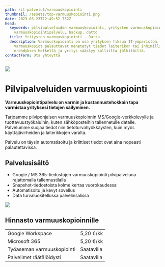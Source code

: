 ```yaml
---
path: /it-palvelut/varmuuskopiointi
thumbnail: /assets/tdp-varmuuskopiointi.png
date: 2023-03-23T12:49:52.732Z
head:
  keywords: pilvipalveluiden varmuuskopiointi, yritysten varmuuskopiointi,
    varmuuskopiointipalvelu, backup, datto
  title: Yritysten varmuuskopiointi - Datto
  description: Varmuuskopiointi on osa yrityksen fiksua IT-ympäristöä.
    Varmuuskopiot palauttavat menetetyt tiedot laiterikon tai inhimillisen
    erehdyksen hetkellä ja yritys säästyy kalliilta jälkitöiltä.
contactForm: Ota yhteyttä
---
```

![](/assets/tdp-varmuuskopiointi.png)

# Pilvipalveluiden varmuuskopiointi

**Varmuuskopiointipalvelu on varmin ja kustannustehokkain tapa varmistaa yrityksesi tietojen säilyminen.**

Tarjoamme pilvipohjaisen varmuuskopioinnin MS/Google-verkkolevylle ja tuottavuustyökaluihin, kuten sähköposteihin tallennetulle datalle. Palvelumme suojaa tiedot niin tietoturvahyökkäysten, kuin myös käyttäjävirheiden ja laiterikkojen varalta.

Palvelu on täysin automatisoitu ja kriittiset tiedot ovat aina nopeasti palautettavissa.

## Palvelusisältö

* Google / MS 365-tiedostojen varmuuskopiointi pilvipalveluna rajattomalla tallennustilalla
* Snapshot-tiedostoista kolme kertaa vuorokaudessa
* Automatisoitu ja kevyt sovellus
* Data turvaluokitellussa palvelinsalissa


<HeroBlock bgColor="brand" imageAlign="right">

<div className="HeroBlockImage">

![](/assets/tdp-hinnasto.jpg)

</div>

<div className="HeroBlockContent">

## H﻿innasto varmuuskopioinnille

|                              |             |
| ---------------------------- | ----------- |
| Google Workspace             | 5,20 €/kk   |
| ﻿Microsoft 365                | 5,20 €/kk   |
| Työaseman varmuuskopiointi   | S﻿aatavilla  |
| Palvelimet räätälöidysti     | S﻿aatavilla  | 
  
</div>

</HeroBlock>